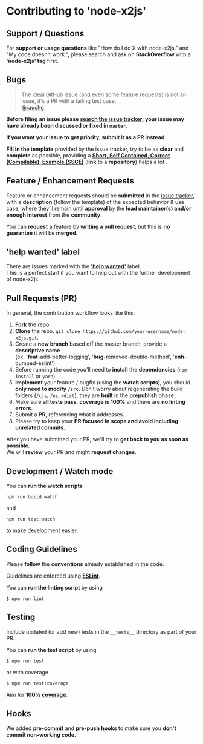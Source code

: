 # Contributing to 'node-x2js'

## Support / Questions

For **support or usage questions** like "How do I do X with node-x2js." and "My code doesn't work.", please search and ask on **StackOverflow** with a **'node-x2js' tag** first.

## Bugs

> The ideal GitHub issue (and even some feature requests) is not an issue, it's a PR with a failing test case.
<br/> [@rauchg](https://twitter.com/rauchg/status/810589655532007424)

**Before filing an issue please [search the issue tracker](https://github.com/liuy97/node-x2js/issues); your issue may have already been discussed or fixed in `master`.**

**If you want your issue to get priority, submit it as a PR instead**

**Fill in the template** provided by the issue tracker, try to be as **clear** and **complete** as possible, providing a **[Short, Self Contained, Correct (Compilable), Example (SSCE)](http://sscce.org/)** (**link** to a **repository**) helps a lot .

## Feature / Enhancement Requests

Feature or enhancement requests should be **submitted** in the
[issue tracker](https://github.com/liuy97/node-x2js/issues), with a **description** (follow the template) of the expected behavior & use case, where they’ll remain until **approval** by the **lead maintainer(s) and/or enough interest** from the **community**.

You can **request** a feature by **writing a pull request**, but this is **no guarantee** it will be **merged**.

## 'help wanted' label

There are issues marked with the **['help wanted'](https://github.com/liuy97/node-x2js/issues?q=is%3Aissue+is%3Aopen+label%3A%22help+wanted%22)** label. <br/>This is a perfect start if you want to help out with the further development of node-x2js.

## Pull Requests (PR)

In general, the contribution workflow looks like this:

1. **Fork** the repo.
2. **Clone** the repo. `git clone https://github.com/your-username/node-x2js.git`.
3. Create a **new branch** based off the master branch, provide a **descriptive name** <br/>(ex. '**feat**-add-better-logging', '**bug**-removed-double-method', '**enh**-bumped-eslint')
4. Before running the code you’ll need to **install** the **dependencies** (`npm install` or `yarn`).
5. **Implement** your feature / bugfix (using the **watch scripts**), you should **only need to modify `/src`**. Don’t worry about regenerating the build folders (`/cjs`, `/es`, `/dist`), they are **built** in the **prepublish** phase.
6. Make sure **all tests pass**, **coverage is 100%** and there are **no linting errors**.
7. Submit a **PR**, referencing what it addresses.
8. Please try to keep your **PR focused in scope and avoid including unrelated commits**.

After you have submitted your PR, we'll try to **get back to you as soon as possible**. <br/>We will **review** your PR and might **request changes**.

## Development / Watch mode

You can **run the watch scripts**

```console
npm run build:watch
```

and

```console
npm run test:watch
```

to make development easier.

## Coding Guidelines

Please **follow** the **conventions** already established in the code.

Guidelines are enforced using **[ESLint](http://eslint.org/)**.


You can **run the linting script** by using

```console
$ npm run lint
```


## Testing

Include updated (or add new) tests in the `__tests__` directory as part of your PR.

You can **run the test script** by using

```console
$ npm run test
```

or with coverage

```console
$ npm run test:coverage
```

Aim for **100% [coverage](https://en.wikipedia.org/wiki/Code_coverage)**.

## Hooks

We added **pre-commit** and **pre-push** **hooks** to make sure you **don't commit non-working code.**
